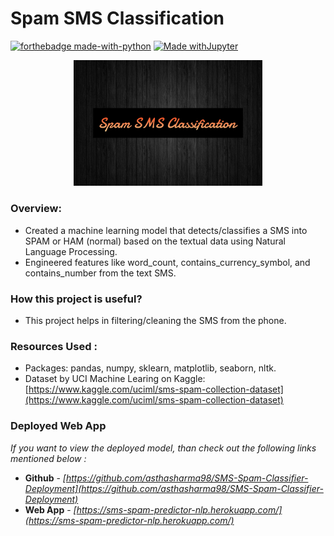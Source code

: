 # Spam SMS Classification

[![forthebadge made-with-python](http://ForTheBadge.com/images/badges/made-with-python.svg)](https://www.python.org/)
[![Made withJupyter](https://img.shields.io/badge/Made%20with-Jupyter-orange?style=for-the-badge&logo=Jupyter)](https://jupyter.org/try)

<p align="center">
<img src="https://github.com/asthasharma98/Data-Science/blob/main/SMS-Spam-Classifier/spam_classification.jpg" width="60%" height="30%">
</p>

### Overview:

- Created a machine learning model that detects/classifies a SMS into SPAM or HAM (normal) based on the textual data using Natural Language Processing.
- Engineered features like word_count, contains_currency_symbol, and contains_number from the text SMS.

### How this project is useful?

- This project helps in filtering/cleaning the SMS from the phone.

### Resources Used : 

- Packages: pandas, numpy, sklearn, matplotlib, seaborn, nltk.
- Dataset by UCI Machine Learing on Kaggle: [https://www.kaggle.com/uciml/sms-spam-collection-dataset](https://www.kaggle.com/uciml/sms-spam-collection-dataset)


### Deployed Web App 

*If you want to view the deployed model, than check out the following links mentioned below :*

- **Github** - *[https://github.com/asthasharma98/SMS-Spam-Classifier-Deployment](https://github.com/asthasharma98/SMS-Spam-Classifier-Deployment)*
- **Web App** - *[https://sms-spam-predictor-nlp.herokuapp.com/](https://sms-spam-predictor-nlp.herokuapp.com/)*

